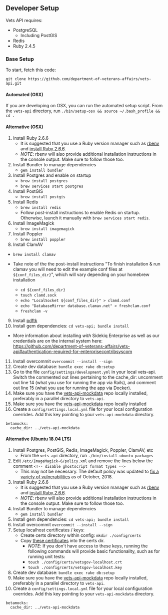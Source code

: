 
## Developer Setup

Vets API requires:
- PostgreSQL
    - Including PostGIS
- Redis
- Ruby 2.4.5

### Base Setup

To start, fetch this code:

`git clone https://github.com/department-of-veterans-affairs/vets-api.git`


#### Automated (OSX)

If you are developing on OSX, you can run the automated setup script. From
the `vets-api` directory, run `./bin/setup-osx && source ~/.bash_profile && cd
.`

#### Alternative (OSX)

1. Install Ruby 2.6.6
   - It is suggested that you use a Ruby version manager such as
    [rbenv](https://github.com/rbenv/rbenv#installation) and
    [install Ruby 2.6.6](https://github.com/rbenv/rbenv#installing-ruby-versions).
   - *NOTE*: rbenv will also provide additional installation instructions in the
    console output. Make sure to follow those too.
2. Install Bundler to manage dependencies
   - `gem install bundler`
3. Install Postgres and enable on startup
   - `brew install postgres`
   - `brew services start postgres`
4. Install PostGIS
   - `brew install postgis`
5. Install Redis
   - `brew install redis`
   - Follow post-install instructions to enable Redis on startup. Otherwise,
    launch it manually with `brew services start redis`.
6. Install ImageMagick
   - `brew install imagemagick`
7. Install Poppler
   -  `brew install poppler`
8. Install ClamAV

  - `brew install clamav`
  - Take note of the the post-install instructions "To finish installation & run clamav you will need to edit the example conf files at `${conf_files_dir}`", which will vary depending on your homebrew installation

    - `cd ${conf_files_dir}`
    - `touch clamd.sock`
    - `echo "LocalSocket ${conf_files_dir}" > clamd.conf`
    - `echo "DatabaseMirror database.clamav.net" > freshclam.conf`
    - `freshclam -v`

9. Install [pdftk](https://www.pdflabs.com/tools/pdftk-the-pdf-toolkit/pdftk_server-2.02-mac_osx-10.11-setup.pkg)
10. Install gem dependencies: `cd vets-api; bundle install`

   - More information about installing *with* Sidekiq Enterprise as well as our credentials are on the internal system here: https://github.com/department-of-veterans-affairs/vets-api#authentication-required-for-enterprisecontribsyscom

11. Install overcommit `overcommit --install --sign`
12. Create dev database: `bundle exec rake db:setup`
13. Go to the file `config/settings/development.yml` in your local vets-api. Switch the commented out lines pertaining to the cache_dir: uncomment out line 14 (what you use for running the app via Rails), and comment out line 15 (what you use for running the app via Docker).
14. Make sure you have the [vets-api-mockdata](https://github.com/department-of-veterans-affairs/vets-api-mockdata) repo locally installed, preferably in a parallel directory to `vets-api`.
15. Make sure you have the [vets-api-mockdata](https://github.com/department-of-veterans-affairs/vets-api-mockdata) repo locally installed
16. Create a `config/settings.local.yml` file for your local configuration overrides. Add this key pointing to your `vets-api-mockdata` directory.
```
betamocks:
  cache_dir: ../vets-api-mockdata
```

#### Alternative (Ubuntu 18.04 LTS)
1. Install Postgres, PostGIS, Redis, ImageMagick, Poppler, ClamAV, etc
   - From the `vets-api` directory, run `./bin/install-ubuntu-packages`
1. Edit `/etc/ImageMagick-6/policy.xml` and remove the lines below the comment `<!-- disable ghostscript format types -->`
   - This may not be necessary. The default policy was updated to [fix a variety of vulnerabilities](https://usn.ubuntu.com/3785-1/) as of October, 2018.
1. Install Ruby 2.6.6
   - It is suggested that you use a Ruby version manager such as
    [rbenv](https://github.com/rbenv/rbenv#installation) and
    [install Ruby 2.6.6](https://github.com/rbenv/rbenv#installing-ruby-versions).
   - *NOTE*: rbenv will also provide additional installation instructions in the
    console output. Make sure to follow those too.
1. Install Bundler to manage dependencies
   - `gem install bundler`
1. Install gem dependencies: `cd vets-api; bundle install`
1. Install overcommit `overcommit --install --sign`
1. Setup localhost certificates / keys:
   - Create certs directory within config:  `mkdir ./config/certs`
   - Copy [these certificates](https://github.com/department-of-veterans-affairs/vets.gov-team/tree/master/Products/Identity/Files_From_IDme/development-certificates) into the certs dir.
       - *NOTE*: If you don't have access to these keys, running the following
         commands will provide basic functionality, such as for running unit tests:
       - `touch ./config/certs/vetsgov-localhost.crt`
       - `touch ./config/certs/vetsgov-localhost.key`
1. Create dev database: `bundle exec rake db:setup`
1. Make sure you have the [vets-api-mockdata](https://github.com/department-of-veterans-affairs/vets-api-mockdata) repo locally installed, preferably in a parallel directory to `vets-api`.
1. Create a `config/settings.local.yml` file for your local configuration overrides. Add this key pointing to your `vets-api-mockdata` directory.
```
betamocks:
  cache_dir: ../vets-api-mockdata
```
